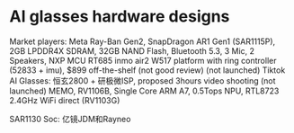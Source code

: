 # AI glasses hardware designs

Market players: 
Meta Ray-Ban Gen2, SnapDragon AR1 Gen1 (SAR1115P), 2GB LPDDR4X SDRAM, 32GB NAND Flash, Bluetooth 5.3, 3 Mic, 2 Speakers, NXP MCU RT685
inmo air2 W517 platform with ring controller (52833 + imu), $899 off-the-shelf (not good review)
(not launched) Tiktok AI Glasses: 恒玄2800 + 研极微ISP, proposed 3hours video shooting
(not launched) MEMO, RV1106B, Single Core ARM A7, 0.5Tops NPU, RTL8723 2.4GHz WiFi direct (RV1103G)

SAR1130 Soc: 亿镜JDM和Rayneo


